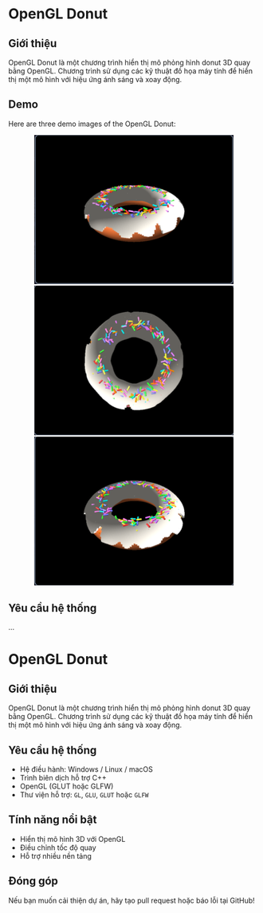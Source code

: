 # OpenGL Donut

## Giới thiệu

OpenGL Donut là một chương trình hiển thị mô phỏng hình donut 3D quay bằng OpenGL. Chương trình sử dụng các kỹ thuật đồ họa máy tính để hiển thị một mô hình với hiệu ứng ánh sáng và xoay động.

## Demo

Here are three demo images of the OpenGL Donut:

<p align="center">
	<img src="imagedemo1.png" alt="Demo 1" width="400"/>
	<img src="imagedemo2.png" alt="Demo 2" width="400"/>
	<img src="imagedemo3.png" alt="Demo 3" width="400"/>
</p>

## Yêu cầu hệ thống

...

# OpenGL Donut

## Giới thiệu

OpenGL Donut là một chương trình hiển thị mô phỏng hình donut 3D quay bằng OpenGL. Chương trình sử dụng các kỹ thuật đồ họa máy tính để hiển thị một mô hình với hiệu ứng ánh sáng và xoay động.

## Yêu cầu hệ thống

- Hệ điều hành: Windows / Linux / macOS
- Trình biên dịch hỗ trợ C++
- OpenGL (GLUT hoặc GLFW)
- Thư viện hỗ trợ: `GL`, `GLU`, `GLUT` hoặc `GLFW`

## Tính năng nổi bật

- Hiển thị mô hình 3D với OpenGL
- Điều chỉnh tốc độ quay
- Hỗ trợ nhiều nền tảng

## Đóng góp

Nếu bạn muốn cải thiện dự án, hãy tạo pull request hoặc báo lỗi tại GitHub!
